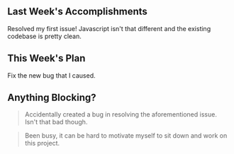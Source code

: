 ## Last Week's Accomplishments

Resolved my first issue! Javascript isn't that different and the existing codebase is pretty clean.

## This Week's Plan

Fix the new bug that I caused.

## Anything Blocking?

> Accidentally created a bug in resolving the aforementioned issue. Isn't that bad though.

> Been busy, it can be hard to motivate myself to sit down and work on this project.
